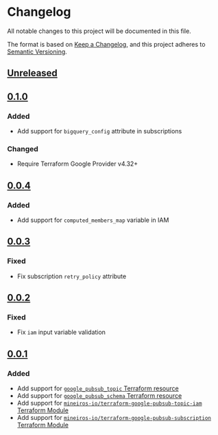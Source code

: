 # Changelog

All notable changes to this project will be documented in this file.

The format is based on [Keep a Changelog](https://keepachangelog.com/en/1.0.0/),
and this project adheres to [Semantic Versioning](https://semver.org/spec/v2.0.0.html).

## [Unreleased]

## [0.1.0]

### Added

- Add support for `bigquery_config` attribute in subscriptions

### Changed

- Require Terraform Google Provider v4.32+

## [0.0.4]

### Added

- Add support for `computed_members_map` variable in IAM

## [0.0.3]

### Fixed

- Fix subscription `retry_policy` attribute

## [0.0.2]

### Fixed

- Fix `iam` input variable validation

## [0.0.1]

### Added

- Add support for [`google_pubsub_topic` Terraform resource](https://registry.terraform.io/providers/hashicorp/google/latest/docs/resources/pubsub_topic)
- Add support for [`google_pubsub_schema` Terraform resource](https://registry.terraform.io/providers/hashicorp/google/latest/docs/resources/pubsub_schema)
- Add support for [`mineiros-io/terraform-google-pubsub-topic-iam` Terraform Module](https://github.com/mineiros-io/terraform-google-pubsub-topic-iam)
- Add support for [`mineiros-io/terraform-google-pubsub-subscription` Terraform Module](https://github.com/mineiros-io/terraform-google-pubsub-subscription)

[unreleased]: https://github.com/mineiros-io/terraform-google-pubsub-topic/compare/v0.1.0...HEAD
[0.1.0]: https://github.com/mineiros-io/terraform-google-pubsub-topic/compare/v0.0.4...v0.1.0
[0.0.4]: https://github.com/mineiros-io/terraform-google-pubsub-topic/compare/v0.0.3...v0.0.4
[0.0.3]: https://github.com/mineiros-io/terraform-google-pubsub-topic/compare/v0.0.2...v0.0.3
[0.0.2]: https://github.com/mineiros-io/terraform-google-pubsub-topic/compare/v0.0.1...v0.0.2
[0.0.1]: https://github.com/mineiros-io/terraform-google-pubsub-topic/releases/tag/v0.0.1
